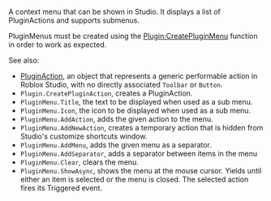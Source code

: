 A context menu that can be shown in Studio. It displays a list of
PluginActions and supports submenus.

PluginMenus must be created using the [Plugin:CreatePluginMenu](https://create.roblox.com/docs/reference/engine/classes/Plugin#CreatePluginMenu) function in
order to work as expected.

See also:

- [PluginAction](https://create.roblox.com/docs/reference/engine/classes/PluginAction), an object that represents a generic performable action in
  Roblox Studio, with no directly associated `Toolbar` or `Button`.
- `Plugin.CreatePluginAction`, creates a PluginAction.
- `PluginMenu.Title`, the text to be displayed when used as a sub menu.
- `PluginMenu.Icon`, the icon to be displayed when used as a sub menu.
- `PluginMenu.AddAction`, adds the given action to the menu.
- `PluginMenu.AddNewAction`, creates a temporary action that is hidden from
  Studio's customize shortcuts window.
- `PluginMenu.AddMenu`, adds the given menu as a separator.
- `PluginMenu.AddSeparator`, adds a separator between items in the menu
- `PluginMenu.Clear`, clears the menu.
- `PluginMenu.ShowAsync`, shows the menu at the mouse cursor. Yields until
  either an item is selected or the menu is closed. The selected action fires
  its Triggered event.